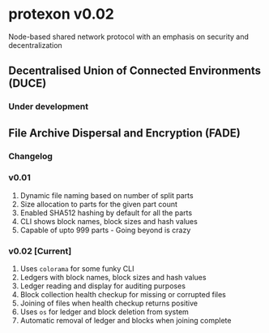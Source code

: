# protexon v0.02
Node-based shared network protocol with an emphasis on security and decentralization

## Decentralised Union of Connected Environments (DUCE)

### Under development


## File Archive Dispersal and Encryption (FADE)

### Changelog

### v0.01
1. Dynamic file naming based on number of split parts
2. Size allocation to parts for the given part count
3. Enabled SHA512 hashing by default for all the parts
4. CLI shows block names, block sizes and hash values
5. Capable of upto 999 parts - Going beyond is crazy

### v0.02 [Current]
1. Uses `colorama` for some funky CLI
2. Ledgers with block names, block sizes and hash values
3. Ledger reading and display for auditing purposes
4. Block collection health checkup for missing or corrupted files
5. Joining of files when health checkup returns positive
6. Uses `os` for ledger and block deletion from system
7. Automatic removal of ledger and blocks when joining complete
